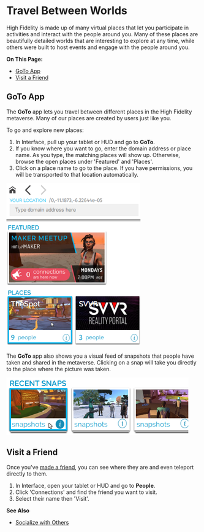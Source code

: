 # Travel Between Worlds

High Fidelity is made up of many virtual places that let you participate in activities and interact with the people around you. Many of these places are beautifully detailed worlds that are interesting to explore at any time, while others were built to host events and engage with the people around you. 

**On This Page:**
* [GoTo App](#goto-app)
* [Visit a Friend](#visit-a-friend)

## GoTo App
The **GoTo** app lets you travel between different places in the High Fidelity metaverse. Many of our places are created by users just like you. 

To go and explore new places: 
1. In Interface, pull up your tablet or HUD and go to **GoTo**.
2. If you know where you want to go, enter the domain address or place name. As you type, the matching places will show up. Otherwise, browse the open places under 'Featured' and 'Places'.
3. Click on a place name to go to the place. If you have permissions, you will be transported to that location automatically.

![](_images/goto-app.png)

The **GoTo** app also shows you a visual feed of snapshots that people have taken and shared in the metaverse. Clicking on a snap will take you directly to the place where the picture was taken. 

![](_images/goto-snaps.png)

## Visit a Friend
Once you've [made a friend](socialize.html#make-connections-and-friends), you can see where they are and even teleport directly to them. 

1. In Interface, open your tablet or HUD and go to **People**. 
2. Click 'Connections' and find the friend you want to visit. 
3. Select their name then 'Visit'.

**See Also**
+ [Socialize with Others](socialize.html)